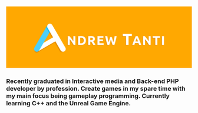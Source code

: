 ![Personal Banner](/images/banner.png)
### Recently graduated in Interactive media and Back-end PHP developer by profession. Create games in my spare time with my main focus being gameplay programming. Currently learning C++ and the Unreal Game Engine.

<!--
**dru-tanti/dru-tanti** is a ✨ _special_ ✨ repository because its `README.md` (this file) appears on your GitHub profile.

Here are some ideas to get you started:

- 🔭 I’m currently working on ...
- 🌱 I’m currently learning ...
- 👯 I’m looking to collaborate on ...
- 🤔 I’m looking for help with ...
- 💬 Ask me about ...
- 📫 How to reach me: ...
- 😄 Pronouns: ...
- ⚡ Fun fact: ...
-->
